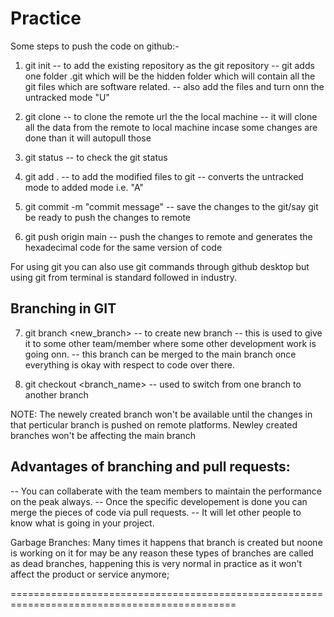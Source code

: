 # Practice

Some steps to push the code on github:- 
1. git init -- to add the existing repository as the git repository
            -- git adds one folder .git which will be the hidden folder which will contain all the git files which are software related.
            -- also add the files and turn onn the untracked mode "U"

2. git clone <HTTP URL> -- to clone the remote url the the local machine 
                        -- it will clone all the data from the remote to local machine incase some changes are done than it will autopull those 

3. git status -- to check the git status 

4. git add . -- to add the modified files to git
             -- converts the untracked mode to added mode i.e. "A"

5. git commit -m "commit message" -- save the changes to the git/say git be ready to push the changes to remote 

6. git push origin main -- push the changes to remote and generates the hexadecimal code for the same version of code 

For using git you can also use git commands through github desktop but using git from terminal is standard followed in industry.


## Branching in GIT

7. git branch <new_branch> -- to create new branch
                           --  this is used to give it to some other team/member where some other development work is going onn.
                           -- this branch can be merged to the main branch once everything is okay with respect to code over there.

8. git checkout <branch_name> -- used to switch from one branch to another branch 

NOTE: The newely created branch won't be available until the changes in that perticular branch is pushed on remote platforms.
    Newley created branches won't be affecting the main branch



## Advantages of branching and pull requests:
-- You can collaberate with the team members to maintain the performance on the peak always.
-- Once the specific developement is done you can merge the pieces of code via pull requests.
-- It will let other people to know what is going in your project.

Garbage Branches: Many times it happens that branch is created but noone is working on it for may be any reason these types of branches are called as dead branches, happening this is very normal in practice as it won't affect the product or service anymore;
    



=============================================================================================

